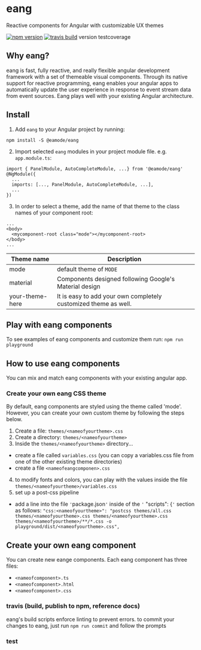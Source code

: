 # eang
Reactive components for Angular with customizable UX themes

[![npm version](https://img.shields.io/npm/v/eang.svg)](https://www.npmjs.com/package/@eamode/eang) [![travis build](https://img.shields.io/travis/EAmode/eang.svg)](https://travis-ci.org/EAmode/eang) version testcoverage

## Why eang?
eang is fast, fully reactive, and really flexible angular development framework with a set of themeable visual components. Through its native support for reactive programming, eang enables your angular apps to automatically update the user experience in response to event stream data from event sources. Eang plays well with your existing Angular architecture.

## Install
1. Add `eang` to your Angular project by running:

```npm install -S @eamode/eang``` 

2. Import selected `eang` modules in your project module file. e.g. `app.module.ts`:

```
import { PanelModule, AutoCompleteModule, ...} from '@eamode/eang'
@NgModule({
  ...
  imports: [..., PanelModule, AutoCompleteModule, ...],
  ...
})
```

3. In order to select a theme, add the name of that theme to the class names of your component root:

```
...
<body>
  <mycomponent-root class="mode"></mycomponent-root>
</body>
...
```
| Theme name | Description |
|------------|-------------|
| mode       | default theme of `MODE` |
| material   | Components designed following Google's Material design |
| your-theme-here | It is easy to add your own completely customized theme as well.|

## Play with eang components
To see examples of eang components and customize them run: `npm run playground` 

## How to use eang components
You can mix and match eang components with your existing angular app. 

### Create your own eang CSS theme
By default, eang components are styled using the theme called 'mode'. However, you can create your own custom theme by following the steps below.
1. Create a file: `themes/<nameofyourtheme>.css`
2. Create a directory: `themes/<nameofyourtheme>`
3. Inside the `themes/<nameofyourtheme>` directory...
  * create a file called `variables.css` (you can copy a variables.css file from one of the other existing theme directories)
  * create a file `<nameofeangcomponen>.css`
4. to modify fonts and colors, you can play with the values inside the file `themes/<nameofyourtheme>/variables.css`
5. set up a post-css pipeline
  * add a line into the file `'`package.json`'` inside of the `'` "scripts": {`'` section as follows: `"css:<nameofyourtheme>": "postcss themes/all.css themes/<nameofyourtheme>.css themes/<nameofyourtheme>.css themes/<nameofyourtheme>/**/*.css -o playground/dist/<nameofyourtheme>.css",`

## Create your own eang component
You can create new eange components. Each eang component has three files:
* `<nameofcomponent>.ts`
* `<nameofcomponent>.html`
* `<nameofcomponent>.css`

### travis (build, publish to npm, reference docs)
eang's build scripts enforce linting to prevent errors.
to commit your changes to eang, just  run `npm run commit` and follow the prompts
### test
